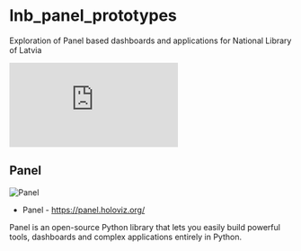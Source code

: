 # lnb_panel_prototypes
Exploration of Panel based dashboards and applications for National Library of Latvia

![NLL](https://makonis.lnb.lv/index.php/apps/files_sharing/ajax/publicpreview.php?x=2560&y=929&a=true&file=LNBlogoENG.png&t=spCVmvNTypc4YW8&scalingup=0)

## Panel

![Panel](https://panel.holoviz.org/_static/logo_horizontal_light_theme.png)

* Panel - https://panel.holoviz.org/
  
Panel is an open-source Python library that lets you easily build powerful tools, dashboards and complex applications entirely in Python.
